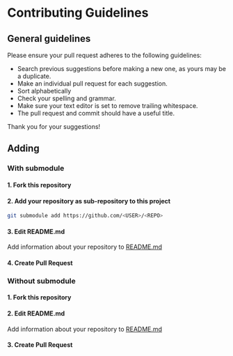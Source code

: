 # Contributing Guidelines

## General guidelines

Please ensure your pull request adheres to the following guidelines:

* Search previous suggestions before making a new one, as yours may be a duplicate.
* Make an individual pull request for each suggestion.
* Sort alphabetically
* Check your spelling and grammar.
* Make sure your text editor is set to remove trailing whitespace.
* The pull request and commit should have a useful title.

Thank you for your suggestions!

## Adding

### With submodule

#### 1. Fork this repository

#### 2. Add your repository as sub-repository to this project

```bash
git submodule add https://github.com/<USER>/<REPO>
```

#### 3. Edit README.md
Add information about your repository to [README.md](README.md)

#### 4. Create Pull Request

### Without submodule

#### 1. Fork this repository

#### 2. Edit README.md
Add information about your repository to [README.md](README.md)

#### 3. Create Pull Request

